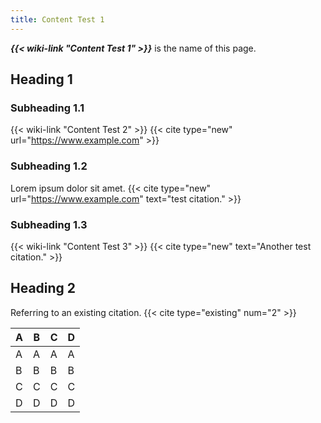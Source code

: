 ```yaml
---
title: Content Test 1
---
```

***{{< wiki-link "Content Test 1" >}}*** is the  name of this page.

## Heading 1
### Subheading 1.1
{{< wiki-link "Content Test 2" >}} {{< cite type="new" url="https://www.example.com" >}}

### Subheading 1.2
Lorem ipsum dolor sit amet. {{< cite type="new" url="https://www.example.com" text="test citation." >}}

### Subheading 1.3
{{< wiki-link "Content Test 3" >}} {{< cite type="new" text="Another test citation." >}}

## Heading 2
Referring to an existing citation. {{< cite type="existing" num="2" >}}

| A | B | C | D |
| --- | --- | --- | --- |
| A | A | A | A |
| B | B | B | B |
| C | C | C | C |
| D | D | D | D |